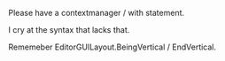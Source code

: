 Please have a contextmanager / with statement.

I cry at the syntax that lacks that.

Rememeber EditorGUILayout.BeingVertical / EndVertical.
